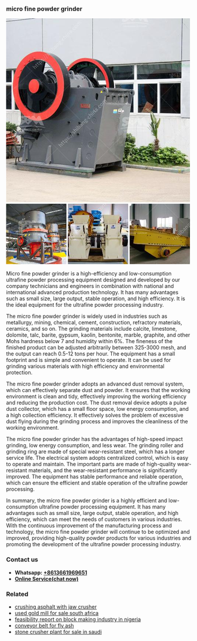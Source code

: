 <h3>micro fine powder grinder</h3><img src='1708498063.jpg' alt=''><p>Micro fine powder grinder is a high-efficiency and low-consumption ultrafine powder processing equipment designed and developed by our company technicians and engineers in combination with national and international advanced production technology. It has many advantages such as small size, large output, stable operation, and high efficiency. It is the ideal equipment for the ultrafine powder processing industry.</p><p>The micro fine powder grinder is widely used in industries such as metallurgy, mining, chemical, cement, construction, refractory materials, ceramics, and so on. The grinding materials include calcite, limestone, dolomite, talc, barite, gypsum, kaolin, bentonite, marble, graphite, and other Mohs hardness below 7 and humidity within 6%. The fineness of the finished product can be adjusted arbitrarily between 325-3000 mesh, and the output can reach 0.5-12 tons per hour. The equipment has a small footprint and is simple and convenient to operate. It can be used for grinding various materials with high efficiency and environmental protection.</p><p>The micro fine powder grinder adopts an advanced dust removal system, which can effectively separate dust and powder. It ensures that the working environment is clean and tidy, effectively improving the working efficiency and reducing the production cost. The dust removal device adopts a pulse dust collector, which has a small floor space, low energy consumption, and a high collection efficiency. It effectively solves the problem of excessive dust flying during the grinding process and improves the cleanliness of the working environment.</p><p>The micro fine powder grinder has the advantages of high-speed impact grinding, low energy consumption, and less wear. The grinding roller and grinding ring are made of special wear-resistant steel, which has a longer service life. The electrical system adopts centralized control, which is easy to operate and maintain. The important parts are made of high-quality wear-resistant materials, and the wear-resistant performance is significantly improved. The equipment has stable performance and reliable operation, which can ensure the efficient and stable operation of the ultrafine powder processing.</p><p>In summary, the micro fine powder grinder is a highly efficient and low-consumption ultrafine powder processing equipment. It has many advantages such as small size, large output, stable operation, and high efficiency, which can meet the needs of customers in various industries. With the continuous improvement of the manufacturing process and technology, the micro fine powder grinder will continue to be optimized and improved, providing high-quality powder products for various industries and promoting the development of the ultrafine powder processing industry.</p><h3>Contact us</h3><ul><li><strong>Whatsapp:&nbsp;<a href="https://wa.me/8613661969651">+8613661969651</a></strong></li><li><a href="https://swt.shibang-china.com/?git&amp;zhl&amp;micro fine powder grinder"><strong>Online Service(chat now)</strong></a></li></ul><h3>Related</h3><ul><li><a href='crushing asphalt with jaw crusher.md'>crushing asphalt with jaw crusher</a></li><li><a href='used gold mill for sale south africa.md'>used gold mill for sale south africa</a></li><li><a href='feasibility report on block making industry in nigeria.md'>feasibility report on block making industry in nigeria</a></li><li><a href='conveyor belt for fly ash.md'>conveyor belt for fly ash</a></li><li><a href='stone crusher plant for sale in saudi.md'>stone crusher plant for sale in saudi</a></li></ul>